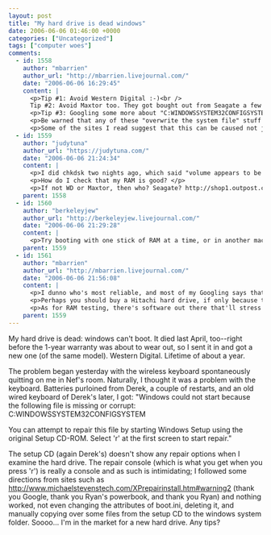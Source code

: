```yaml
---
layout: post
title: "My hard drive is dead windows"
date: 2006-06-06 01:46:00 +0000
categories: ["Uncategorized"]
tags: ["computer woes"]
comments:
  - id: 1558
    author: "mbarrien"
    author_url: "http://mbarrien.livejournal.com/"
    date: "2006-06-06 16:29:45"
    content: |
      <p>Tip #1: Avoid Western Digital :-)<br />
      Tip #2: Avoid Maxtor too. They got bought out from Seagate a few months back, and they're firing nearly everyone from Maxtor and keeping all the Seagate employees, so don't expect much support from the company.</p>
      <p>Tip #3: Googling some more about "C:WINDOWSSYSTEM32CONFIGSYSTEM" brought up a few more possible things to do. Have you tried running "chkdsk /r" from the console? There's also some other locations to get an older copy of the system file to overwrite it. See  for instructions on copying a repair "system" file from C:WINDOWSREPAIR.</p>
      <p>Be warned that any of these "overwrite the system file" stuff is actually overwriting the windows registry, so it is likely you may lose any settings for programs that were stored in the registry. Hopefully though it'll be enough to recover your files. Worst come to worst, you can move the HD to another computer and recover the files that way.</p>
      <p>Some of the sites I read suggest that this can be caused not just by a bad HD but also by bad RAM or even a bad HD cable. Anything that can cause corrupt data to be written to disk would do it. If you have a chance, check that your RAM is good.</p>
  - id: 1559
    author: "judytuna"
    author_url: "https://judytuna.com/"
    date: "2006-06-06 21:24:34"
    content: |
      <p>I did chkdsk two nights ago, which said "volume appears to be ok so no check was completed. to check anyway, use /p." So i did chkdsk /p, which gave me "one or more errors was found on the drive." I didn't know about chkdsk /r. I'm running it now.</p>
      <p>How do I check that my RAM is good? </p>
      <p>If not WD or Maxtor, then who? Seagate? http://shop1.outpost.com/product/4596277</p>
    parent: 1558
  - id: 1560
    author: "berkeleyjew"
    author_url: "http://berkeleyjew.livejournal.com/"
    date: "2006-06-06 21:29:28"
    content: |
      <p>Try booting with one stick of RAM at a time, or in another machine entirely?</p>
    parent: 1559
  - id: 1561
    author: "mbarrien"
    author_url: "http://mbarrien.livejournal.com/"
    date: "2006-06-06 21:56:08"
    content: |
      <p>I dunno who's most reliable, and most of my Googling says that brand name doesn't really matter for drive reliability. Actually, a bunch of Western Digital drives were coming out on top.</p>
      <p>Perhaps you should buy a Hitachi hard drive, if only because they made that <a href="http://www.hitachigst.com/hdd/research/recording_head/pr/PerpendicularAnimation.html" rel="nofollow">Get Perpendicular</a> animation, and we need to encourage our tech companies to make more animations like it. :-)</p>
      <p>As for RAM testing, there's software out there that'll stress test the RAM, but I don't know any off the top of my head. I'd be Googling it. Google is an extension of my brain.</p>
    parent: 1559
---
```


My hard drive is dead: windows can't boot. It died last April, too--right before the 1-year warranty was about to wear out, so I sent it in and got a new one (of the same model). Western Digital. Lifetime of about a year.

The problem began yesterday with the wireless keyboard spontaneously quitting on me in Nef's room. Naturally, I thought it was a problem with the keyboard. Batteries purloined from Derek, a couple of restarts, and an old wired keyboard of Derek's later, I got:
"Windows could not start because the following file is missing or corrupt:
C:WINDOWSSYSTEM32CONFIGSYSTEM

You can attempt to repair this file by starting Windows Setup using the original Setup CD-ROM.
Select 'r' at the first screen to start repair."

The setup CD (again Derek's) doesn't show any repair options when I examine the hard drive. The repair console (which is what you get when you press 'r') is really a console and as such is intimidating; I followed some directions from sites such as http://www.michaelstevenstech.com/XPrepairinstall.htm#warning2 (thank you Google, thank you Ryan's powerbook, and thank you Ryan) and nothing worked, not even changing the attributes of boot.ini, deleting it, and manually copying over some files from the setup CD to the windows system folder. Soooo... I'm in the market for a new hard drive. Any tips?